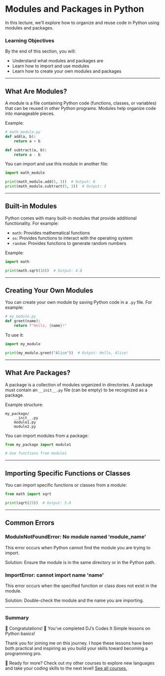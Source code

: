 # Modules and Packages in Python

In this lecture, we’ll explore how to organize and reuse code in Python using modules and packages.

### Learning Objectives
By the end of this section, you will:
- Understand what modules and packages are
- Learn how to import and use modules
- Learn how to create your own modules and packages

---

## What Are Modules?

A module is a file containing Python code (functions, classes, or variables) that can be reused in other Python programs. Modules help organize code into manageable pieces.

Example:
```python
# math_module.py
def add(a, b):
    return a + b

def subtract(a, b):
    return a - b
```

You can import and use this module in another file:
```python
import math_module

print(math_module.add(5, 3))  # Output: 8
print(math_module.subtract(5, 3))  # Output: 2
```

---

## Built-in Modules

Python comes with many built-in modules that provide additional functionality. For example:
- `math`: Provides mathematical functions
- `os`: Provides functions to interact with the operating system
- `random`: Provides functions to generate random numbers

Example:
```python
import math

print(math.sqrt(16))  # Output: 4.0
```

---

## Creating Your Own Modules

You can create your own module by saving Python code in a `.py` file. For example:
```python
# my_module.py
def greet(name):
    return f"Hello, {name}!"
```

To use it:
```python
import my_module

print(my_module.greet("Alice"))  # Output: Hello, Alice!
```

---

## What Are Packages?

A package is a collection of modules organized in directories. A package must contain an `__init__.py` file (can be empty) to be recognized as a package.

Example structure:
```
my_package/
    __init__.py
    module1.py
    module2.py
```

You can import modules from a package:
```python
from my_package import module1

# Use functions from module1
```

---

## Importing Specific Functions or Classes

You can import specific functions or classes from a module:
```python
from math import sqrt

print(sqrt(25))  # Output: 5.0
```

---

## Common Errors

### ModuleNotFoundError: No module named 'module_name'
This error occurs when Python cannot find the module you are trying to import.

Solution: Ensure the module is in the same directory or in the Python path.

### ImportError: cannot import name 'name'
This error occurs when the specified function or class does not exist in the module.

Solution: Double-check the module and the name you are importing.

---

### Summary
🎉 Congratulations! 🎉 You've completed DJ’s Codes It Simple lessons on Python basics!

Thank you for joining me on this journey. I hope these lessons have been both practical and inspiring as you build your skills toward becoming a programming pro.

🚀 Ready for more? Check out my other courses to explore new languages and take your coding skills to the next level! [See all courses.](../)
